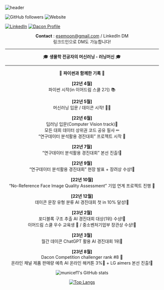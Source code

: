 ![header](https://capsule-render.vercel.app/api?type=waving&height=280&color=0:EEFF00,100:a82da8&text=Welcome!&fontColor=FFFFFF&fontAlignY=20&desc=municef1%27s%20github&descAlign=80)


![GitHub followers](https://img.shields.io/github/followers/municef1?style=social) ![Website](https://img.shields.io/website?up_message=online&url=https://dacon.io/myprofile/447202/home)


[![LinkedIn](https://img.shields.io/badge/LinkedIn-0077B5?style=for-the-badge&logo=linkedin&logoColor=white)](https://www.linkedin.com/in/municef/) [![Dacon Profile](https://img.shields.io/badge/Dacon-Profile-blue?style=for-the-badge)](https://dacon.io/myprofile/447202/home)

<div align="center">

**Contact** : esemoon@gmail.com / LinkedIn DM  
링크드인으로 DM도 가능합니다!

---

🎓 **생물학 전공자의 머신러닝 - 러닝머신** 🎓

---

📅 **파이썬과 함께한 기록** 📅  

**[22년 4월]**  
파이썬 시작(in 이어드림 스쿨 2기) 📚️  

**[22년 5월]**  
머신러닝 입문 / 데이콘 시작! 🏃‍♂️  

**[22년 6월]**  
딥러닝 입문(Computer Vision track)🧠  
모든 대회 데이터 상위권 코드 공유 필사 ✏  
“연구데이터 분석활용 경진대회” 프로젝트 시작 💼  

**[22년 7월]**  
“연구데이터 분석활용 경진대회” 본선 진출!🥇  

**[22년 9월]**  
“연구데이터 분석활용 경진대회” 현장 발표 + 장려상 수상!🥇  

**[22년 10월]**  
“No-Reference Face Image Quality Assessment” 기업 연계 프로젝트 진행 💼  

**[22년 12월]**  
데이콘 문장 유형 분류 AI 경진대회 첫 in 10% 달성!🥈  

**[23년 2월]**  
포디블록 구조 추출 AI 경진대회 대상(1위) 수상!🥇  
이어드림 스쿨 우수 교육생 👑 / 중소벤처기업부 장관상 수상!🥇  

**[23년 3월]**  
월간 데이콘 ChatGPT 활용 AI 경진대회 1위🥇  

**[23년 8월]**  
Dacon Competition challenger rank #8 👑  
온라인 채널 제품 판매량 예측 AI 온라인 해커톤 3%🥇 + LG aimers 본선 진출!🥇  


![municef1's GitHub stats](https://github-readme-stats.vercel.app/api?username=municef1&show_icons=true&theme=radical)

[![Top Langs](https://github-readme-stats.vercel.app/api/top-langs/?username=municef1&layout=compact&theme=radical)](https://github.com/municef1/github-readme-stats)


</div>


